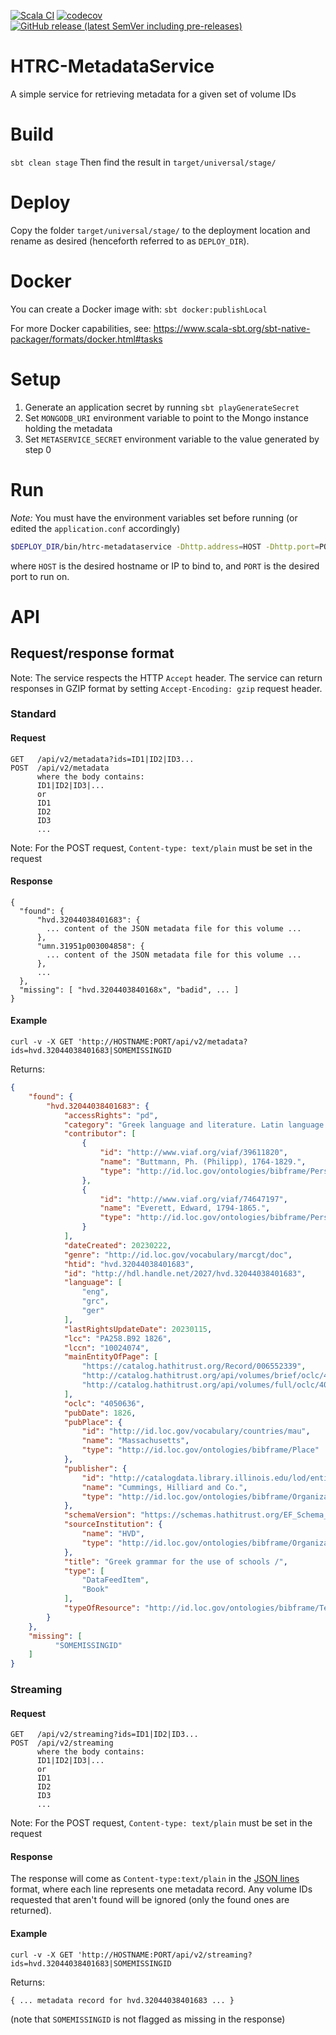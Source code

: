 [![Scala CI](https://github.com/htrc/HTRC-MetadataService/actions/workflows/ci.yml/badge.svg)](https://github.com/htrc/HTRC-MetadataService/actions/workflows/ci.yml)
[![codecov](https://codecov.io/github/htrc/HTRC-MetadataService/branch/develop/graph/badge.svg?token=LILLTB9G4K)](https://codecov.io/github/htrc/HTRC-MetadataService)
[![GitHub release (latest SemVer including pre-releases)](https://img.shields.io/github/v/release/htrc/HTRC-MetadataService?include_prereleases&sort=semver)](https://github.com/htrc/HTRC-MetadataService/releases/latest)

# HTRC-MetadataService
A simple service for retrieving metadata for a given set of volume IDs

# Build
`sbt clean stage`
Then find the result in `target/universal/stage/`

# Deploy
Copy the folder `target/universal/stage/` to the deployment location and rename as desired (henceforth referred to as `DEPLOY_DIR`).

# Docker
You can create a Docker image with:
`sbt docker:publishLocal`

For more Docker capabilities, see: https://www.scala-sbt.org/sbt-native-packager/formats/docker.html#tasks

# Setup
1. Generate an application secret by running `sbt playGenerateSecret`
2. Set `MONGODB_URI` environment variable to point to the Mongo instance holding the metadata
3. Set `METASERVICE_SECRET` environment variable to the value generated by step 0

# Run
*Note:* You must have the environment variables set before running (or edited the `application.conf` accordingly)
```bash
$DEPLOY_DIR/bin/htrc-metadataservice -Dhttp.address=HOST -Dhttp.port=PORT -Dplay.http.context=/api
```
where `HOST` is the desired hostname or IP to bind to, and `PORT` is the desired port to run on.

# API

## Request/response format

Note: The service respects the HTTP `Accept` header.
The service can return responses in GZIP format by setting `Accept-Encoding: gzip` request header.


### Standard

#### Request

```
GET   /api/v2/metadata?ids=ID1|ID2|ID3...
POST  /api/v2/metadata
      where the body contains:
      ID1|ID2|ID3|...
      or
      ID1
      ID2
      ID3
      ...
```
Note: For the POST request, `Content-type: text/plain` must be set in the request

#### Response
```
{
  "found": {
      "hvd.32044038401683": {
        ... content of the JSON metadata file for this volume ...
      },
      "umn.31951p003004858": {
        ... content of the JSON metadata file for this volume ...
      },
      ...
  },
  "missing": [ "hvd.3204403840168x", "badid", ... ]
}
```

#### Example

`curl -v -X GET 'http://HOSTNAME:PORT/api/v2/metadata?ids=hvd.32044038401683|SOMEMISSINGID`

Returns:
```json
{
    "found": {
        "hvd.32044038401683": {
            "accessRights": "pd",
            "category": "Greek language and literature. Latin language and literature",
            "contributor": [
                {
                    "id": "http://www.viaf.org/viaf/39611820",
                    "name": "Buttmann, Ph. (Philipp), 1764-1829.",
                    "type": "http://id.loc.gov/ontologies/bibframe/Person"
                },
                {
                    "id": "http://www.viaf.org/viaf/74647197",
                    "name": "Everett, Edward, 1794-1865.",
                    "type": "http://id.loc.gov/ontologies/bibframe/Person"
                }
            ],
            "dateCreated": 20230222,
            "genre": "http://id.loc.gov/vocabulary/marcgt/doc",
            "htid": "hvd.32044038401683",
            "id": "http://hdl.handle.net/2027/hvd.32044038401683",
            "language": [
                "eng",
                "grc",
                "ger"
            ],
            "lastRightsUpdateDate": 20230115,
            "lcc": "PA258.B92 1826",
            "lccn": "10024074",
            "mainEntityOfPage": [
                "https://catalog.hathitrust.org/Record/006552339",
                "http://catalog.hathitrust.org/api/volumes/brief/oclc/4050636.json",
                "http://catalog.hathitrust.org/api/volumes/full/oclc/4050636.json"
            ],
            "oclc": "4050636",
            "pubDate": 1826,
            "pubPlace": {
                "id": "http://id.loc.gov/vocabulary/countries/mau",
                "name": "Massachusetts",
                "type": "http://id.loc.gov/ontologies/bibframe/Place"
            },
            "publisher": {
                "id": "http://catalogdata.library.illinois.edu/lod/entities/ProvisionActivityAgent/ht/Cummings,%20Hilliard%20and%20Co.",
                "name": "Cummings, Hilliard and Co.",
                "type": "http://id.loc.gov/ontologies/bibframe/Organization"
            },
            "schemaVersion": "https://schemas.hathitrust.org/EF_Schema_MetadataSubSchema_v_3.0",
            "sourceInstitution": {
                "name": "HVD",
                "type": "http://id.loc.gov/ontologies/bibframe/Organization"
            },
            "title": "Greek grammar for the use of schools /",
            "type": [
                "DataFeedItem",
                "Book"
            ],
            "typeOfResource": "http://id.loc.gov/ontologies/bibframe/Text"
        }
    },
    "missing": [
          "SOMEMISSINGID"
    ]
}
```

### Streaming

#### Request

```
GET   /api/v2/streaming?ids=ID1|ID2|ID3...
POST  /api/v2/streaming
      where the body contains:
      ID1|ID2|ID3|...
      or
      ID1
      ID2
      ID3
      ...
```

Note: For the POST request, `Content-type: text/plain` must be set in the request

#### Response

The response will come as `Content-type:text/plain` in the [JSON lines](https://jsonlines.org/) format, 
where each line represents one metadata record. Any volume IDs requested that aren't found will be ignored
(only the found ones are returned).

#### Example

`curl -v -X GET 'http://HOSTNAME:PORT/api/v2/streaming?ids=hvd.32044038401683|SOMEMISSINGID`

Returns:
```
{ ... metadata record for hvd.32044038401683 ... }
```
(note that `SOMEMISSINGID` is not flagged as missing in the response)
